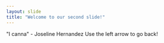 ```yaml
---
layout: slide
title: "Welcome to our second slide!"
---
```

"I canna" - Joseline Hernandez
Use the left arrow to go back!
